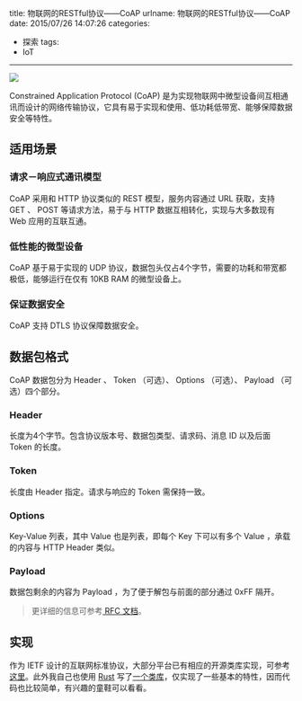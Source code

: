 title: 物联网的RESTful协议——CoAP
urlname: 物联网的RESTful协议——CoAP
date: 2015/07/26 14:07:26
categories:
- 探索
tags:
- IoT

---
![](https://image.covertness.cn/coap_54b7cd308da24.jpg)

Constrained Application Protocol (CoAP) 是为实现物联网中微型设备间互相通讯而设计的网络传输协议，它具有易于实现和使用、低功耗低带宽、能够保障数据安全等特性。
<!-- more -->

## 适用场景
### 请求－响应式通讯模型
CoAP 采用和 HTTP 协议类似的 REST 模型，服务内容通过 URL 获取，支持 GET 、 POST 等请求方法，易于与 HTTP 数据互相转化，实现与大多数现有 Web 应用的互联互通。

### 低性能的微型设备
CoAP 基于易于实现的 UDP 协议，数据包头仅占4个字节，需要的功耗和带宽都极低，能够运行在仅有 10KB RAM 的微型设备上。

### 保证数据安全
CoAP 支持 DTLS 协议保障数据安全。

## 数据包格式
CoAP 数据包分为 Header 、 Token （可选）、 Options （可选）、 Payload （可选）四个部分。

### Header
长度为4个字节。包含协议版本号、数据包类型、请求码、消息 ID 以及后面 Token 的长度。

### Token
长度由 Header 指定。请求与响应的 Token 需保持一致。

### Options
Key-Value 列表，其中 Value 也是列表，即每个 Key 下可以有多个 Value ，承载的内容与 HTTP Header 类似。

### Payload
数据包剩余的内容为 Payload ，为了便于解包与前面的部分通过 0xFF 隔开。

> 更详细的信息可参考[ RFC 文档](https://tools.ietf.org/html/rfc7252#section-3)。

## 实现
作为 IETF 设计的互联网标准协议，大部分平台已有相应的开源类库实现，可参考[这里](http://coap.technology/impls.html)。此外我自己也使用 [Rust](http://covertness.me/2015/05/24/Rust学习记录——语言特性及环境搭建/) 写了[一个类库](https://github.com/Covertness/coap-rs)，仅实现了一些基本的特性，因而代码也比较简单，有兴趣的童鞋可以看看。
